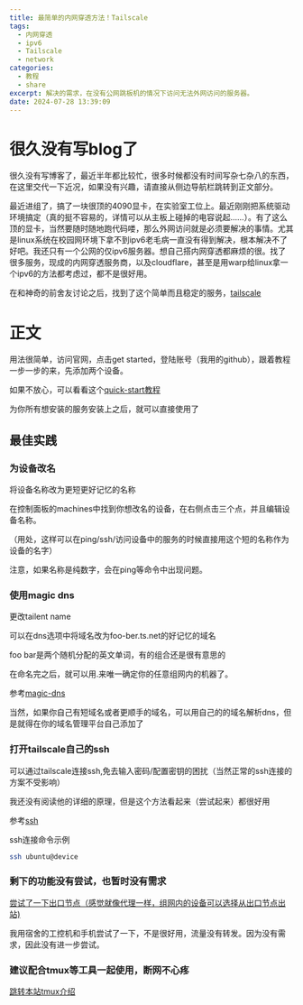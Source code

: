 ```yaml
---
title: 最简单的内网穿透方法！Tailscale
tags:
  - 内网穿透
  - ipv6
  - Tailscale
  - network
categories:
  - 教程
  - share
excerpt: 解决的需求，在没有公网跳板机的情况下访问无法外网访问的服务器。
date: 2024-07-28 13:39:09
---
```



# 很久没有写blog了
很久没有写博客了，最近半年都比较忙，很多时候都没有时间写杂七杂八的东西，在这里交代一下近况，如果没有兴趣，请直接从侧边导航栏跳转到正文部分。

最近进组了，搞了一块很顶的4090显卡，在实验室工位上。最近刚刚把系统驱动环境搞定（真的挺不容易的，详情可以从主板上碰掉的电容说起……）。有了这么顶的显卡，当然要随时随地跑代码喽，那么外网访问就是必须要解决的事情。尤其是linux系统在校园网环境下拿不到ipv6老毛病一直没有得到解决，根本解决不了好吧。我还只有一个公网的仅ipv6服务器。想自己搭内网穿透都麻烦的很。找了很多服务，现成的内网穿透服务商，以及cloudflare，甚至是用warp给linux拿一个ipv6的方法都考虑过，都不是很好用。

在和神奇的前舍友讨论之后，找到了这个简单而且稳定的服务，[tailscale](https://tailscale.com/)

# 正文

用法很简单，访问官网，点击get started，登陆账号（我用的github），跟着教程一步一步的来，先添加两个设备。

如果不放心，可以看看这个[quick-start教程](https://tailscale.com/kb/1017/install)

为你所有想安装的服务安装上之后，就可以直接使用了

## 最佳实践

### 为设备改名
将设备名称改为更短更好记忆的名称

在控制面板的machines中找到你想改名的设备，在右侧点击三个点，并且编辑设备名称。

（用处，这样可以在ping/ssh/访问设备中的服务的时候直接用这个短的名称作为设备的名字）

注意，如果名称是纯数字，会在ping等命令中出现问题。

### 使用magic dns
更改tailent name

可以在dns选项中将域名改为foo-ber.ts.net的好记忆的域名

foo bar是两个随机分配的英文单词，有的组合还是很有意思的

在命名完之后，就可以用<machines-name>.<tailent name>来唯一确定你的任意组网内的机器了。

参考[magic-dns](https://tailscale.com/kb/1081/magicdns)

当然，如果你自己有短域名或者更顺手的域名，可以用自己的的域名解析dns，但是就得在你的域名管理平台自己添加了

### 打开tailscale自己的ssh

可以通过tailscale连接ssh,免去输入密码/配置密钥的困扰（当然正常的ssh连接的方案不受影响）

我还没有阅读他的详细的原理，但是这个方法看起来（尝试起来）都很好用

参考[ssh](https://tailscale.com/kb/1193/tailscale-ssh)

ssh连接命令示例
```bash
ssh ubuntu@device
```

### 剩下的功能没有尝试，也暂时没有需求

[尝试了一下出口节点（感觉就像代理一样，组网内的设备可以选择从出口节点出站)](https://tailscale.com/kb/1103/exit-nodes)

我用宿舍的工控机和手机尝试了一下，不是很好用，流量没有转发。因为没有需求，因此没有进一步尝试。

### 建议配合tmux等工具一起使用，断网不心疼
[跳转本站tmux介绍](https://blog.1314171.xyz/post/240728tmux/)